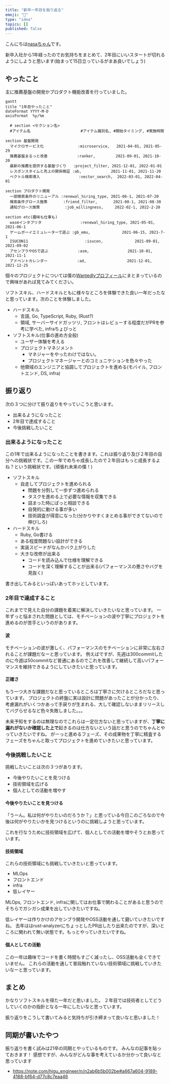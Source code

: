 ```yaml
---
title: "新卒一年目を振り返る"
emoji: "🦁"
type: "idea"
topics: []
published: false
---
```


こんにちは[nasaちゃん](https://twitter.com/nasa_desu)です。

新卒入社から1年経ったのでお気持ちをまとめて、2年目にいいスタートが切れるようにしようと思います(始まって15日立っているがまあ良いでしょう)

## やったこと

主に推薦基盤の開発かプロダクト機能改善を行っていました。

```mermaid
gantt
title "1年目やったこと"
dateFormat YYYY-M-D
axisFormat  %y/%m

  # section <セクション名>
  #アイテム名                      #アイテム識別名, #開始タイミング, #実施時間

section 基盤開発
  マイクロサービス化               :microservice,   2021-04-01, 2021-05-29
  推薦基盤まるっと改善             :ranker,         2021-09-01, 2021-10-20
  最新の推薦を提供する基盤づくり   :project_filter, 2021-12-01, 2022-01-01
  レスポンスタイムと売上の関係検証 :ab,             2021-11-01, 2021-11-20
  ベクトル検索導入                 :vector_search,  2022-03-01, 2022-04-01

section プロダクト開発
  一部検索条件のリニューアル :renewal_hiring_type, 2021-06-1, 2021-07-20
  検索条件グロース施策       :friend_filter,       2021-08-1, 2021-08-30
  通知グロース施策           :job_willingness,     2022-02-1, 2022-2-20

section etc(趣味も仕事も)
  wasmインタプリタ                 :renewal_hiring_type, 2021-05-01, 2021-06-1
  ゲームボーイエミュレーターで遊ぶ :gb_emu,              2021-06-15, 2021-7-1
  ISUCON11                         :isucon,              2021-09-01, 2021-09-02
  アセンブラやOSで遊ぶ             :asm,                 2021-10-01, 2021-11-1
  アドベントカレンダー             :ad,                  2021-12-01, 2021-12-25
```

個々のプロジェクトについては僕の[Wantedlyプロフィール](https://www.wantedly.com/id/nasa)にまとまっているので興味があれば見てみてください。

ソフトスキル、ハードスキルともに様々なところを体験できた良い一年だったなと思っています。次のことを体験しました。

- ハードスキル
  - 言語, Go, TypeScript, Ruby, (Rust?)
  - 領域, サーバーサイドガッツリ, フロントはレビューする程度だがPRを参考に学べた, infraちょびっと
- ソフトスキル(仕事の進め方全般)
  - ユーザー体験を考える
  - プロジェクトマネジメント
    - マネジャーをやったわけではない。
    - プロジェクトマネージャーとのコミュニケションを色々やった
  - 他領域のエンジニアと協調してプロジェクトを進める(モバイル, フロントエンド, DS, infra)


## 振り返り

次の３つに分けて振り返りをやっていこうと思います。

- 出来るようになったこと
- 2年目で達成すること
- 今後挑戦したいこと


### 出来るようになったこと

この1年で出来るようになったことを書きます。これは振り返り及び２年目の自分への挑戦状です。この一年でめちゃ成長したので２年目はもっと成長するよね？という挑戦状です。(頑張れ未来の僕！)

- ソフトスキル
  - 自走してプロジェクトを進められる
    - 問題を分割して一歩ずつ進められる
    - タスクを進める上で必要な情報を収集できる
    - 詰まった時にぱっと相談できる
    - 自発的に動ける事が多い
    - 技術調査が得意になった(分かりやすくまとめる事ができてないので伸びしろ)
- ハードスキル
  - Ruby, Go書ける
  - ある程度問題ない設計ができる
  - 実装スピードがなんかバク上がりした
  - 大きな改修が出来る
    - コードを読み込んで仕様を理解できる
    - コードを深く理解することが出来る(パフォーマンスの悪さやバグを見抜く)

書き出してみるといっぱいあってホッとしています。

### 2年目で達成すること


これまでで見えた自分の課題を着実に解決していきたいなと思っています。
一年ずっと悩まされた問題としては、モチベーションの波や丁寧にプロジェクトを進めるのが苦手というのがあります。

#### 波

モチベーションの波が激しく、パフォーマンスのモチベーションに非常に左右されることが課題だなーと思っています。
例えばですが、先週は300commitしたのに今週は50commitなど普通にあるのでこれを改善して継続して高いパフォーマンスを維持できるようにしていきたいと思っています。

#### 正確さ

もう一つ大きな課題だなと思っているところは丁寧さに欠けるところだなと思っています。
プロジェクトの終盤に実は設計に問題があったことが分かったり、考慮漏れがいくつかあって手戻りが生まれる、大して確認しないままリリースしてバグらせるなど色々失敗しました。。。

未来予知をするのは無理なのでこれらは一定仕方ないと思っていますが、**丁寧に漏れがないか確認した上で**起きるのは仕方ないという話だと思うのでちゃんとやっていきたいですね。
がーっと進めるフェーズ、その成果物を丁寧に精査するフェーズをちゃんと取ってプロジェクトを進めていきたいと思っています。

### 今後挑戦したいこと

挑戦したいことは次の３つがあります。

- 今後やりたいことを見つける
- 技術領域を広げる
- 個人としての活動を増やす

#### 今後やりたいことを見つける

「うーん。私は何がやりたいのだろうか？」と思っている今日このごろなので今後は何がやりたいかを見つけるというのに挑戦しようと思っています。

これを行なうために技術領域を広げて、個人としての活動を増やそうとお思っています。


#### 技術領域

これらの技術領域にも挑戦していきたいと思っています。

- MLOps
- フロントエンド
- infra
- 低レイヤー

MLOps, フロントエンド, infraに関してはお仕事で関わることがあると思うのでそちらでガシガシ成果を出していきたいですね。

低レイヤーは作りかけのアセンブラ開発やOSS活動を通して磨いていきたいですね。
去年ははrust-analyzerにちょっとしたPR出したり出来たのですが、深いところに関われて無い状態です。もっとやっていきたいですね。

#### 個人としての活動

この一年は趣味でコードを書く時間もすごく減ったし、OSS活動も全くできていません。
これらの活動を通して普段触れていない技術領域に挑戦していきたいなーと思っています。


## まとめ

かなりソフトスキルを得た一年だと思いました。
２年目では技術者としてどうしていくのかの指針となる一年にしたいなと思っています。

振り返りをこうして書いてみると気持ちが引き締まって良いなと思いました！

## 同期が書いたやつ

振り返りを書く試みは21卒の同期とやっているものです。
みんなの記事を貼っておきます！ 感想ですが、みんながどんな事を考えているか分かって良いなと思っています

- https://note.com/higu_engineer/n/n2ab6b5b002be#a667a604-9189-4188-bf64-d77c8c7eaa46
